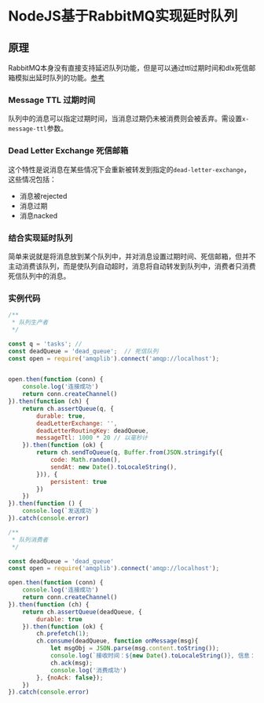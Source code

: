 # NodeJS基于RabbitMQ实现延时队列

## 原理
RabbitMQ本身没有直接支持延迟队列功能，但是可以通过ttl过期时间和dlx死信邮箱模拟出延时队列的功能。[参考](1)

### Message TTL 过期时间
队列中的消息可以指定过期时间，当消息过期仍未被消费则会被丢弃。需设置`x-message-ttl`参数。

### Dead Letter Exchange 死信邮箱
这个特性是说消息在某些情况下会重新被转发到指定的`dead-letter-exchange`，这些情况包括：

- 消息被rejected
- 消息过期
- 消息nacked

### 结合实现延时队列
简单来说就是将消息放到某个队列中，并对消息设置过期时间、死信邮箱，但并不主动消费该队列，而是使队列自动超时，消息将自动转发到队列中，消费者只消费死信队列中的消息。

### 实例代码

```javascript
/**
 * 队列生产者
 */

const q = 'tasks'; // 
const deadQueue = 'dead_queue';  // 死信队列
const open = require('amqplib').connect('amqp://localhost');


open.then(function (conn) {
    console.log('连接成功')
    return conn.createChannel()
}).then(function (ch) {
    return ch.assertQueue(q, {
        durable: true,
        deadLetterExchange: '',
        deadLetterRoutingKey: deadQueue,
        messageTtl: 1000 * 20 // 以毫秒计
    }).then(function (ok) {
        return ch.sendToQueue(q, Buffer.from(JSON.stringify({
            code: Math.random(),
            sendAt: new Date().toLocaleString(),
        })), {
            persistent: true
        })
    })
}).then(function () {
    console.log(`发送成功`)
}).catch(console.error)
```

```javascript
/**
 * 队列消费者
 */

const deadQueue = 'dead_queue'
const open = require('amqplib').connect('amqp://localhost');

open.then(function (conn) {
    console.log('连接成功')
    return conn.createChannel()
}).then(function (ch) {
    return ch.assertQueue(deadQueue, {
        durable: true
    }).then(function (ok) {
        ch.prefetch(1);
        ch.consume(deadQueue, function onMessage(msg){
            let msgObj = JSON.parse(msg.content.toString());
            console.log(`接收时间：${new Date().toLocaleString()}, 信息：${JSON.stringify(msgObj)}`)
            ch.ack(msg);
            console.log('消费成功')
        }, {noAck: false});
    })
}).catch(console.error)
```



[1]: (https://www.cloudamqp.com/docs/delayed-messages.html)